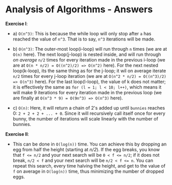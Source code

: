 # Analysis of Algorithms - Answers
**Exercise I**:
*	a) `O(n^3)`: This is because the while loop will only stop after `a` has reached the value of `n^3`. That is to say, `n^3` iterations will be made.

*	b) `O(n^3)`: The outer-most loop(i-loop) will run through `n` times (we are at `O(n)` here). The next loop(j-loop) is nested inside, and will run through _on average_ `n/2` times for every iteration made in the previous i-loop (we are at `O(n * n/2) = O((n^2)/2) => O(n^2)` here). For the next nested loop(k-loop), its the same thing as for the j-loop; it wil on average iterate `n/2` times for every j-loop iteration (we are at `O(n^2 * n/2) = O((n^3)/2) => O(n^3)` here). For the last loop(l-loop), the value of k does not matter; it is effectively the same as `for (l = 1; l < 10; l++)`, which means it will make 9 iterations for every iteration made in the previous loop (we are finally at `O(n^3 * 9) = O(9n^3) => O(n^3)` here).

*	c) `O(n)`: Here, it will return a chain of 2's added up until `bunnies` reaches 0: `2 + 2 + 2 + ... + 0`. Since it will recursively call itself once for every bunny, the number of iterations will scale linearly with the number of bunnies.

**Exercise II**:
*	This can be done in `O(log(n))` time. You can achieve this by dropping an egg from half the height (starting at _n/2_). If the egg breaks, you know that `f <= n/2` and your next search will be `0 < f <= n/2`; if it does not break, `n/2 < f` and your next search will be `n/2 < f <= n`. You can repeat this search, every time halving the height, and get to the value of `f` on average in `O(log(n))` time, thus minimizing the number of dropped eggs.
